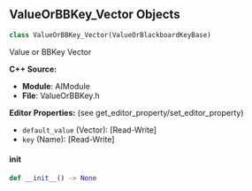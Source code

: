 ## ValueOrBBKey_Vector Objects

```python
class ValueOrBBKey_Vector(ValueOrBlackboardKeyBase)
```

Value or BBKey Vector

**C++ Source:**

- **Module**: AIModule
- **File**: ValueOrBBKey.h

**Editor Properties:** (see get_editor_property/set_editor_property)

- ``default_value`` (Vector):  [Read-Write]
- ``key`` (Name):  [Read-Write]

<a id="unreal.ValueOrBBKey_Vector.__init__"></a>

#### __init__

```python
def __init__() -> None
```

<a id="unreal.ValueOrBBKey_Struct"></a>